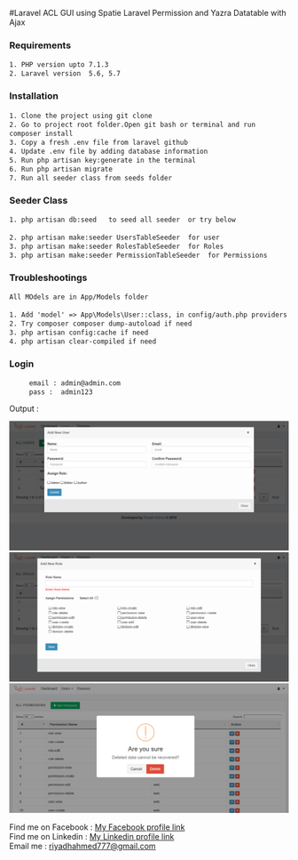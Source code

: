 #Laravel ACL GUI using Spatie Laravel Permission and Yazra Datatable with Ajax


### Requirements

    1. PHP version upto 7.1.3    
    2. Laravel version  5.6, 5.7    

### Installation

    1. Clone the project using git clone   
    2. Go to project root folder.Open git bash or terminal and run  composer install   
    3. Copy a fresh .env file from laravel github    
    4. Update .env file by adding database information    
    5. Run php artisan key:generate in the terminal    
    6. Run php artisan migrate    
    7. Run all seeder class from seeds folder
    
### Seeder Class
    1. php artisan db:seed   to seed all seeder  or try below
    
    2. php artisan make:seeder UsersTableSeeder  for user
    3. php artisan make:seeder RolesTableSeeder  for Roles
    3. php artisan make:seeder PermissionTableSeeder  for Permissions   
    
### Troubleshootings
    
    All MOdels are in App/Models folder
    
    1. Add 'model' => App\Models\User::class, in config/auth.php providers
    2. Try composer composer dump-autoload if need
    3. php artisan config:cache if need
    4. php artisan clear-compiled if need    
    
         
### Login
         
         email : admin@admin.com
         pass :  admin123
    
Output : 

![alt text](./public/assets/images/screenshot/All_Users.png)
![alt text](./public/assets/images/screenshot/All_Roles.png)
![alt text](./public/assets/images/screenshot/All_Permissions.png)

 Find me on Facebook  : [ My Facebook profile link](https://www.facebook.com/morshed.riyad) \
 Find me on  Linkedin  : [My Linkedin profile  link](https://www.linkedin.com/in/monjur-morshed-riyadh-6aaba465/)  \
 Email me : riyadhahmed777@gmail.com